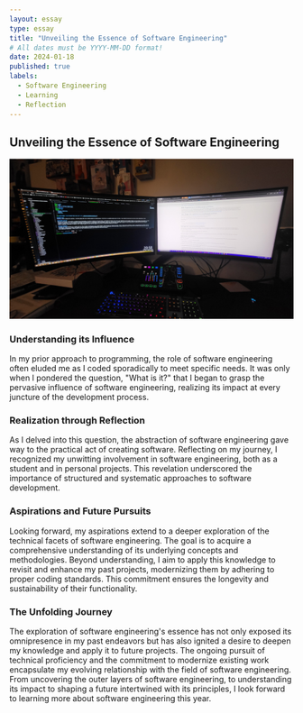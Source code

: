 ```yaml
---
layout: essay
type: essay
title: "Unveiling the Essence of Software Engineering"
# All dates must be YYYY-MM-DD format!
date: 2024-01-18
published: true
labels:
  - Software Engineering
  - Learning
  - Reflection
---
```

## **Unveiling the Essence of Software Engineering**
<img width="700px" class="img-thumbnail" src="../img/SoftwareEngineering/SoftwareEngine.png">

### **Understanding its Influence**
In my prior approach to programming, the role of software engineering often eluded me as I coded sporadically to meet specific needs. It was only when I pondered the question, "What is it?" that I began to grasp the pervasive influence of software engineering, realizing its impact at every juncture of the development process.

### **Realization through Reflection**
As I delved into this question, the abstraction of software engineering gave way to the practical act of creating software. Reflecting on my journey, I recognized my unwitting involvement in software engineering, both as a student and in personal projects. This revelation underscored the importance of structured and systematic approaches to software development.

### **Aspirations and Future Pursuits**
Looking forward, my aspirations extend to a deeper exploration of the technical facets of software engineering. The goal is to acquire a comprehensive understanding of its underlying concepts and methodologies. Beyond understanding, I aim to apply this knowledge to revisit and enhance my past projects, modernizing them by adhering to proper coding standards. This commitment ensures the longevity and sustainability of their functionality.

### **The Unfolding Journey**
The exploration of software engineering's essence has not only exposed its omnipresence in my past endeavors but has also ignited a desire to deepen my knowledge and apply it to future projects. The ongoing pursuit of technical proficiency and the commitment to modernize existing work encapsulate my evolving relationship with the field of software engineering.
From uncovering the outer layers of software engineering, to understanding its impact to shaping a future intertwined with its principles, I look forward to learning more about software engineering this year.